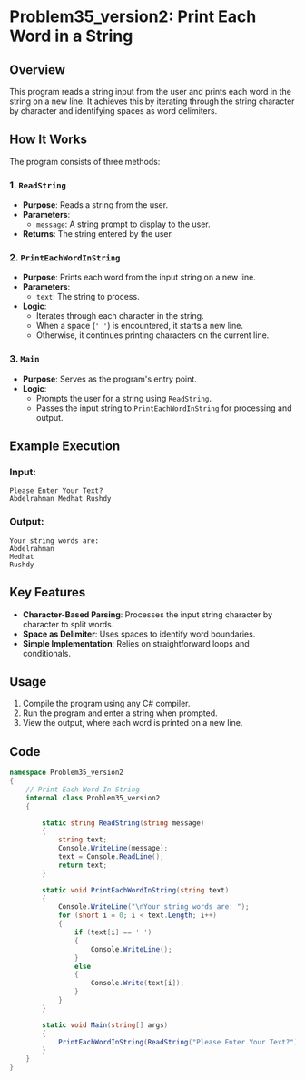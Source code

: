 # Problem35_version2: Print Each Word in a String

## Overview
This program reads a string input from the user and prints each word in the string on a new line. It achieves this by iterating through the string character by character and identifying spaces as word delimiters.

## How It Works
The program consists of three methods:

### 1. `ReadString`
- **Purpose**: Reads a string from the user.
- **Parameters**: 
  - `message`: A string prompt to display to the user.
- **Returns**: The string entered by the user.

### 2. `PrintEachWordInString`
- **Purpose**: Prints each word from the input string on a new line.
- **Parameters**: 
  - `text`: The string to process.
- **Logic**:
  - Iterates through each character in the string.
  - When a space (`' '`) is encountered, it starts a new line.
  - Otherwise, it continues printing characters on the current line.

### 3. `Main`
- **Purpose**: Serves as the program's entry point.
- **Logic**:
  - Prompts the user for a string using `ReadString`.
  - Passes the input string to `PrintEachWordInString` for processing and output.

## Example Execution

### Input:
```
Please Enter Your Text?
Abdelrahman Medhat Rushdy
```

### Output:
```
Your string words are: 
Abdelrahman
Medhat
Rushdy
```

## Key Features
- **Character-Based Parsing**: Processes the input string character by character to split words.
- **Space as Delimiter**: Uses spaces to identify word boundaries.
- **Simple Implementation**: Relies on straightforward loops and conditionals.

## Usage
1. Compile the program using any C# compiler.
2. Run the program and enter a string when prompted.
3. View the output, where each word is printed on a new line.

## Code
```csharp
namespace Problem35_version2
{
    // Print Each Word In String
    internal class Problem35_version2
    {

        static string ReadString(string message)
        {
            string text;
            Console.WriteLine(message);
            text = Console.ReadLine();
            return text;
        }

        static void PrintEachWordInString(string text)
        {
            Console.WriteLine("\nYour string words are: ");
            for (short i = 0; i < text.Length; i++)
            {
                if (text[i] == ' ')
                {
                    Console.WriteLine();
                }
                else
                {
                    Console.Write(text[i]);
                }
            }
        }

        static void Main(string[] args)
        {
            PrintEachWordInString(ReadString("Please Enter Your Text?"));
        }
    }
}
